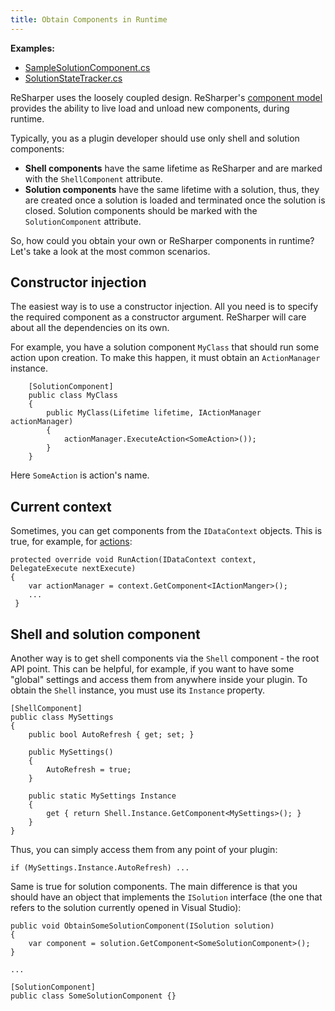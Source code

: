 ```yaml
---
title: Obtain Components in Runtime
---
```


**Examples:**
* [SampleSolutionComponent.cs](https://github.com/JetBrains/sample-resharper-plugin/blob/master/SampleReSharperPlugin/src/SolutionComponent/SampleSolutionComponent.cs)
* [SolutionStateTracker.cs](https://github.com/JetBrains/sample-resharper-plugin/blob/master/SampleReSharperPlugin/src/SolutionStateTracker/SolutionStateTracker.cs)
 
ReSharper uses the loosely coupled design. ReSharper's [component model](/Platform/ComponentModel.md) provides the ability to live load and unload new components, during runtime. 

Typically, you as a plugin developer should use only shell and solution components:
* **Shell components** have the same lifetime as ReSharper and are marked with the `ShellComponent` attribute.
* **Solution components** have the same lifetime with a solution, thus, they are created once a solution is loaded and terminated once the solution is closed. Solution components should be marked with the `SolutionComponent` attribute.

So, how could you obtain your own or ReSharper components in runtime? Let's take a look at the most common scenarios.

## Constructor injection
The easiest way is to use a constructor injection. All you need is to specify the required component as a constructor argument. ReSharper will care about all the dependencies on its own.

For example, you have a solution component `MyClass` that should run some action upon creation. To make this happen, it must obtain an `ActionManager` instance.

```
    [SolutionComponent]
    public class MyClass
    {
        public MyClass(Lifetime lifetime, IActionManager actionManager)
        {
            actionManager.ExecuteAction<SomeAction>());
        }
    }
```
Here `SomeAction` is action's name.

## Current context
Sometimes, you can get components from the `IDataContext` objects. This is true, for example, for [actions](/HowTo/CreateMenuItemsUsingActions.md):
```
protected override void RunAction(IDataContext context, DelegateExecute nextExecute)
{
    var actionManager = context.GetComponent<IActionManger>();
    ...
 }
```
## Shell and solution component
Another way is to get shell components via the `Shell` component - the root API point. This can be helpful, for example, if you want to have some "global" settings and access them from anywhere inside your plugin. To obtain the `Shell` instance, you must use its `Instance` property.
```
[ShellComponent]
public class MySettings
{
    public bool AutoRefresh { get; set; }
 
    public MySettings()
    {
        AutoRefresh = true;
    }
 
    public static MySettings Instance
    {
        get { return Shell.Instance.GetComponent<MySettings>(); }
    }
}
```
Thus, you can simply access them from any point of your plugin:
```
if (MySettings.Instance.AutoRefresh) ...
``` 
Same is true for solution components. The main difference is that you should have an object that implements the `ISolution` interface (the one that refers to the solution currently opened in Visual Studio):
```
public void ObtainSomeSolutionComponent(ISolution solution)
{
    var component = solution.GetComponent<SomeSolutionComponent>();
}
 
...
 
[SolutionComponent]
public class SomeSolutionComponent {}
```
